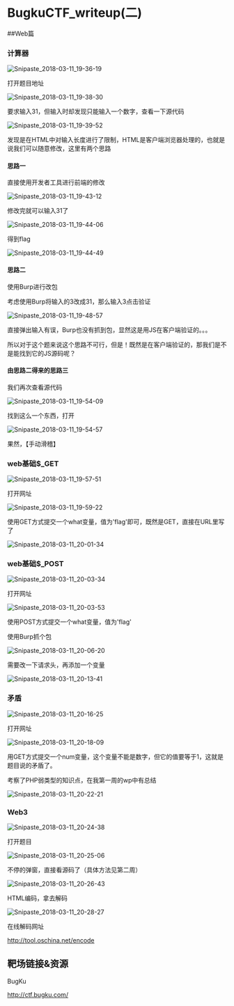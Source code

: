 # BugkuCTF_writeup(二)

##Web篇

### 计算器

![Snipaste_2018-03-11_19-36-19](BugKuCTF_writeup(二)_photos\Snipaste_2018-03-11_19-36-19.png)

打开题目地址

![Snipaste_2018-03-11_19-38-30](BugKuCTF_writeup(二)_photos\Snipaste_2018-03-11_19-38-30.png)

要求输入31，但输入时却发现只能输入一个数字，查看一下源代码

![Snipaste_2018-03-11_19-39-52](BugKuCTF_writeup(二)_photos\Snipaste_2018-03-11_19-39-52.png)

发现是在HTML中对输入长度进行了限制，HTML是客户端浏览器处理的，也就是说我们可以随意修改，这里有两个思路

#### 思路一

直接使用开发者工具进行前端的修改

![Snipaste_2018-03-11_19-43-12](BugKuCTF_writeup(二)_photos\Snipaste_2018-03-11_19-43-12.png)

修改完就可以输入31了

![Snipaste_2018-03-11_19-44-06](BugKuCTF_writeup(二)_photos\Snipaste_2018-03-11_19-44-06.png)

得到flag

![Snipaste_2018-03-11_19-44-49](BugKuCTF_writeup(二)_photos\Snipaste_2018-03-11_19-44-49.png)

#### 思路二

使用Burp进行改包

考虑使用Burp将输入的3改成31，那么输入3点击验证

![Snipaste_2018-03-11_19-48-57](BugKuCTF_writeup(二)_photos\Snipaste_2018-03-11_19-48-57.png)

直接弹出输入有误，Burp也没有抓到包，显然这是用JS在客户端验证的。。。

所以对于这个题来说这个思路不可行，但是！既然是在客户端验证的，那我们是不是能找到它的JS源码呢？

#### 由思路二得来的思路三

我们再次查看源代码

![Snipaste_2018-03-11_19-54-09](BugKuCTF_writeup(二)_photos\Snipaste_2018-03-11_19-54-09.png)

找到这么一个东西，打开

![Snipaste_2018-03-11_19-54-57](BugKuCTF_writeup(二)_photos\Snipaste_2018-03-11_19-54-57.png)

果然，【手动滑稽】

### web基础$_GET

![Snipaste_2018-03-11_19-57-51](BugKuCTF_writeup(二)_photos\Snipaste_2018-03-11_19-57-51.png)

打开网址

![Snipaste_2018-03-11_19-59-22](BugKuCTF_writeup(二)_photos\Snipaste_2018-03-11_19-59-22.png)

使用GET方式提交一个what变量，值为'flag'即可，既然是GET，直接在URL里写了

![Snipaste_2018-03-11_20-01-34](BugKuCTF_writeup(二)_photos\Snipaste_2018-03-11_20-01-34.png)

### web基础$_POST

![Snipaste_2018-03-11_20-03-34](BugKuCTF_writeup(二)_photos\Snipaste_2018-03-11_20-03-34.png)

打开网址

![Snipaste_2018-03-11_20-03-53](BugKuCTF_writeup(二)_photos\Snipaste_2018-03-11_20-03-53.png)

使用POST方式提交一个what变量，值为'flag'

使用Burp抓个包

![Snipaste_2018-03-11_20-06-20](BugKuCTF_writeup(二)_photos\Snipaste_2018-03-11_20-06-20.png)

需要改一下请求头，再添加一个变量

![Snipaste_2018-03-11_20-13-41](BugKuCTF_writeup(二)_photos\Snipaste_2018-03-11_20-13-41.png)

### 矛盾

![Snipaste_2018-03-11_20-16-25](BugKuCTF_writeup(二)_photos\Snipaste_2018-03-11_20-16-25.png)

打开网址

![Snipaste_2018-03-11_20-18-09](BugKuCTF_writeup(二)_photos\Snipaste_2018-03-11_20-18-09.png)

用GET方式提交一个num变量，这个变量不能是数字，但它的值要等于1，这就是题目说的矛盾了。

考察了PHP弱类型的知识点，在我第一周的wp中有总结

![Snipaste_2018-03-11_20-22-21](BugKuCTF_writeup(二)_photos\Snipaste_2018-03-11_20-22-21.png)

### Web3

![Snipaste_2018-03-11_20-24-38](BugKuCTF_writeup(二)_photos\Snipaste_2018-03-11_20-24-38.png)

打开题目

![Snipaste_2018-03-11_20-25-06](BugKuCTF_writeup(二)_photos\Snipaste_2018-03-11_20-25-06.png)

不停的弹窗，直接看源码了（具体方法见第二周）

![Snipaste_2018-03-11_20-26-43](BugKuCTF_writeup(二)_photos\Snipaste_2018-03-11_20-26-43.png)

HTML编码，拿去解码

![Snipaste_2018-03-11_20-28-27](BugKuCTF_writeup(二)_photos\Snipaste_2018-03-11_20-28-27.png)

在线解码网址

http://tool.oschina.net/encode

## 靶场链接&资源

BugKu

http://ctf.bugku.com/